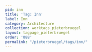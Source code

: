 ```yaml
---
pid: inn
title: 'Tag: Inn'
label: Inn
category: Architecture
collection: worktags_pieterbruegel
layout: tagpage_pieterbruegel
order: '088'
permalink: "/pieterbruegel/tags/inn/"
---
```

